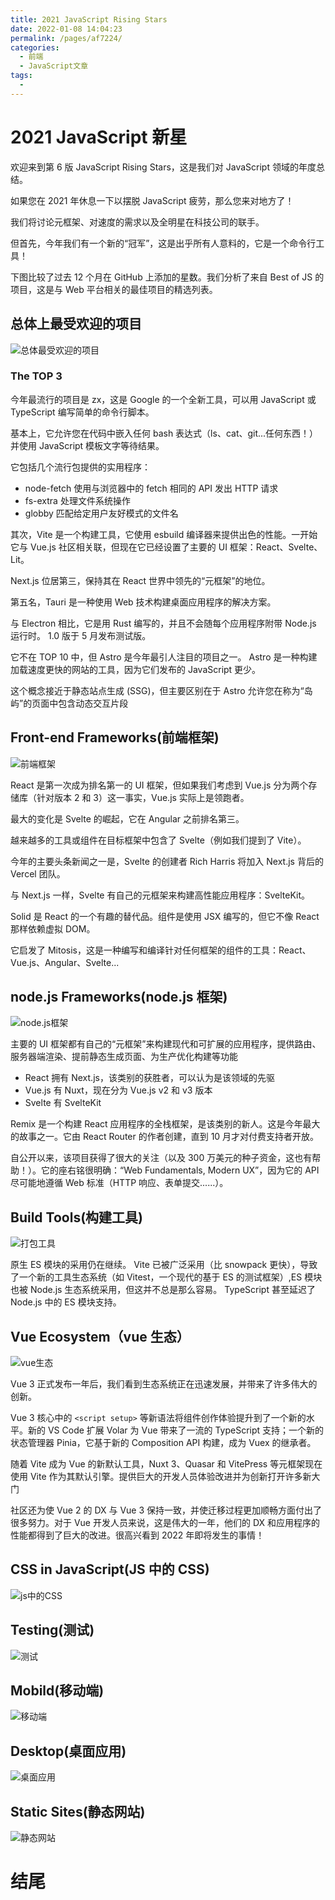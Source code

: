 ```yaml
---
title: 2021 JavaScript Rising Stars
date: 2022-01-08 14:04:23
permalink: /pages/af7224/
categories:
  - 前端
  - JavaScript文章
tags:
  -
---
```


# 2021 JavaScript 新星

欢迎来到第 6 版 JavaScript Rising Stars，这是我们对 JavaScript 领域的年度总结。

如果您在 2021 年休息一下以摆脱 JavaScript 疲劳，那么您来对地方了！

我们将讨论元框架、对速度的需求以及全明星在科技公司的联手。

但首先，今年我们有一个新的“冠军”，这是出乎所有人意料的，它是一个命令行工具！

下图比较了过去 12 个月在 GitHub 上添加的星数。我们分析了来自 Best of JS 的项目，这是与 Web 平台相关的最佳项目的精选列表。

## 总体上最受欢迎的项目

![总体最受欢迎的项目](https://edu-guli-oss1.oss-cn-beijing.aliyuncs.com/blog/Most%20Popular%20Projects%20Overall.png)

### The TOP 3

今年最流行的项目是 zx，这是 Google 的一个全新工具，可以用 JavaScript 或 TypeScript 编写简单的命令行脚本。

基本上，它允许您在代码中嵌入任何 bash 表达式（ls、cat、git...任何东西！）并使用 JavaScript 模板文字等待结果。

它包括几个流行包提供的实用程序：

- node-fetch 使用与浏览器中的 fetch 相同的 API 发出 HTTP 请求
- fs-extra 处理文件系统操作
- globby 匹配给定用户友好模式的文件名

其次，Vite 是一个构建工具，它使用 esbuild 编译器来提供出色的性能。一开始它与 Vue.js 社区相关联，但现在它已经设置了主要的 UI 框架：React、Svelte、Lit。

Next.js 位居第三，保持其在 React 世界中领先的“元框架”的地位。

第五名，Tauri 是一种使用 Web 技术构建桌面应用程序的解决方案。

与 Electron 相比，它是用 Rust 编写的，并且不会随每个应用程序附带 Node.js 运行时。 1.0 版于 5 月发布测试版。

它不在 TOP 10 中，但 Astro 是今年最引人注目的项目之一。 Astro 是一种构建加载速度更快的网站的工具，因为它们发布的 JavaScript 更少。

这个概念接近于静态站点生成 (SSG)，但主要区别在于 Astro 允许您在称为“岛屿”的页面中包含动态交互片段

## Front-end Frameworks(前端框架)

![前端框架](https://edu-guli-oss1.oss-cn-beijing.aliyuncs.com/blog/Front%20-end%20Frameworks.png)

React 是第一次成为排名第一的 UI 框架，但如果我们考虑到 Vue.js 分为两个存储库（针对版本 2 和 3）这一事实，Vue.js 实际上是领跑者。

最大的变化是 Svelte 的崛起，它在 Angular 之前排名第三。

越来越多的工具或组件在目标框架中包含了 Svelte（例如我们提到了 Vite）。

今年的主要头条新闻之一是，Svelte 的创建者 Rich Harris 将加入 Next.js 背后的 Vercel 团队。

与 Next.js 一样，Svelte 有自己的元框架来构建高性能应用程序：SvelteKit。

Solid 是 React 的一个有趣的替代品。组件是使用 JSX 编写的，但它不像 React 那样依赖虚拟 DOM。

它启发了 Mitosis，这是一种编写和编译针对任何框架的组件的工具：React、Vue.js、Angular、Svelte...

## node.js Frameworks(node.js 框架)

![node.js框架](https://edu-guli-oss1.oss-cn-beijing.aliyuncs.com/blog/Node.js%20Frameworks.png)

主要的 UI 框架都有自己的“元框架”来构建现代和可扩展的应用程序，提供路由、服务器端渲染、提前静态生成页面、为生产优化构建等功能

- React 拥有 Next.js，该类别的获胜者，可以认为是该领域的先驱
- Vue.js 有 Nuxt，现在分为 Vue.js v2 和 v3 版本
- Svelte 有 SvelteKit

Remix 是一个构建 React 应用程序的全栈框架，是该类别的新人。这是今年最大的故事之一。它由 React Router 的作者创建，直到 10 月才对付费支持者开放。

自公开以来，该项目获得了很大的关注（以及 300 万美元的种子资金，这也有帮助！）。它的座右铭很明确：“Web Fundamentals, Modern UX”，因为它的 API 尽可能地遵循 Web 标准（HTTP 响应、表单提交......）。

## Build Tools(构建工具)

![打包工具](https://edu-guli-oss1.oss-cn-beijing.aliyuncs.com/blog/Build%20Tools.png)

原生 ES 模块的采用仍在继续。 Vite 已被广泛采用（比 snowpack 更快），导致了一个新的工具生态系统（如 Vitest，一个现代的基于 ES 的测试框架）,ES 模块也被 Node.js 生态系统采用，但这并不总是那么容易。 TypeScript 甚至延迟了 Node.js 中的 ES 模块支持。

## Vue Ecosystem（vue 生态）

![vue生态](https://edu-guli-oss1.oss-cn-beijing.aliyuncs.com/blog/vue%20ecosystem.png)

Vue 3 正式发布一年后，我们看到生态系统正在迅速发展，并带来了许多伟大的创新。

Vue 3 核心中的 `<script setup>` 等新语法将组件创作体验提升到了一个新的水平。新的 VS Code 扩展 Volar 为 Vue 带来了一流的 TypeScript 支持；一个新的状态管理器 Pinia，它基于新的 Composition API 构建，成为 Vuex 的继承者。

随着 Vite 成为 Vue 的新默认工具，Nuxt 3、Quasar 和 VitePress 等元框架现在使用 Vite 作为其默认引擎。提供巨大的开发人员体验改进并为创新打开许多新大门

社区还为使 Vue 2 的 DX 与 Vue 3 保持一致，并使迁移过程更加顺畅方面付出了很多努力。对于 Vue 开发人员来说，这是伟大的一年，他们的 DX 和应用程序的性能都得到了巨大的改进。很高兴看到 2022 年即将发生的事情！

## CSS in JavaScript(JS 中的 CSS)

![js中的CSS](https://edu-guli-oss1.oss-cn-beijing.aliyuncs.com/blog/CSS%20in%20JavaScript.png)

## Testing(测试)

![测试](https://edu-guli-oss1.oss-cn-beijing.aliyuncs.com/blog/Testing.png)

## Mobild(移动端)

![移动端](https://edu-guli-oss1.oss-cn-beijing.aliyuncs.com/blog/mobile.png)

## Desktop(桌面应用)

![桌面应用](https://edu-guli-oss1.oss-cn-beijing.aliyuncs.com/blog/Desktop.png)

## Static Sites(静态网站)

![静态网站](https://edu-guli-oss1.oss-cn-beijing.aliyuncs.com/blog/Static%20Sites.png)

# 结尾
